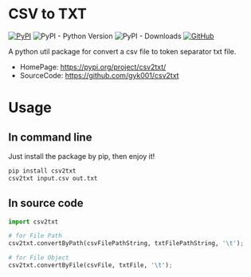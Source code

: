 # CSV to TXT 

[![PyPI](https://img.shields.io/pypi/v/csv2txt?color=blue&style=flat-square)](https://pypi.org/project/csv2txt/)
![PyPI - Python Version](https://img.shields.io/pypi/pyversions/csv2txt?style=flat-square)
![PyPI - Downloads](https://img.shields.io/pypi/dm/csv2txt?style=flat-square)
[![GitHub](https://img.shields.io/github/license/gyk001/csv2txt?style=flat-square)](https://github.com/gyk001/csv2txt)

A python util package for convert a csv file to token separator txt file.

* HomePage: https://pypi.org/project/csv2txt/
* SourceCode: https://github.com/gyk001/csv2txt

# Usage

## In command line

Just install the package by pip, then enjoy it!

```bash
pip install csv2txt
csv2txt input.csv out.txt
```

## In source code 

```python
import csv2txt

# for File Path
csv2txt.convertByPath(csvFilePathString, txtFilePathString, '\t');

# for File Object
csv2txt.convertByFile(csvFile, txtFile, '\t');
```


